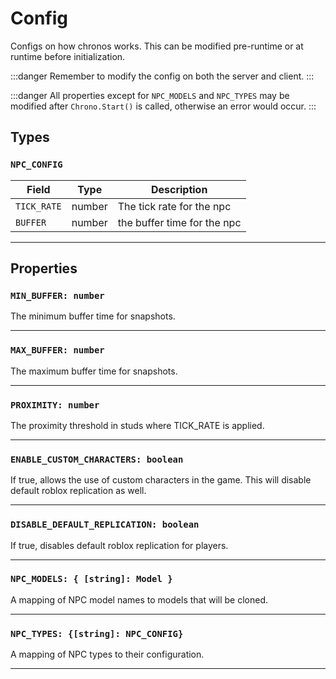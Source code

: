 # Config
Configs on how chronos works. This can be modified pre-runtime or at runtime before initialization.

:::danger
Remember to modify the config on both the server and client.
:::

:::danger
All properties except for `NPC_MODELS` and `NPC_TYPES` may be modified after `Chrono.Start()` is called, otherwise an error would occur.
:::

## Types

### `NPC_CONFIG`

| Field     | Type   | Description              |
|----------|-------|--------------------------|
| `TICK_RATE`      | number | The tick rate for the npc   |
| `BUFFER`  | number    | the buffer time for the npc |

---

## Properties

### `MIN_BUFFER: number`

The minimum buffer time for snapshots.

---

### `MAX_BUFFER: number`

The maximum buffer time for snapshots.

---

### `PROXIMITY: number`

The proximity threshold in studs where TICK_RATE is applied.

---

### `ENABLE_CUSTOM_CHARACTERS: boolean`
If true, allows the use of custom characters in the game. This will disable default roblox replication as well.

---

### `DISABLE_DEFAULT_REPLICATION: boolean`
If true, disables default roblox replication for players.

---

### `NPC_MODELS: { [string]: Model }`
A mapping of NPC model names to models that will be cloned.

---

### `NPC_TYPES: {[string]: NPC_CONFIG}`
A mapping of NPC types to their configuration.

---


